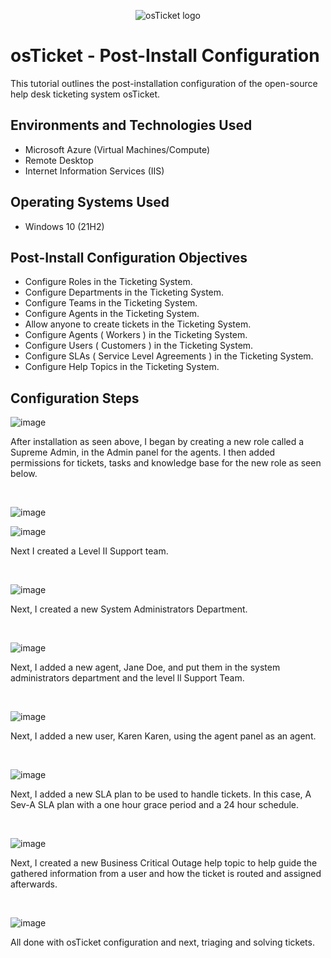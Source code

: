 <p align="center">
<img src="https://i.imgur.com/Clzj7Xs.png" alt="osTicket logo"/>
</p>

<h1>osTicket - Post-Install Configuration</h1>
This tutorial outlines the post-installation configuration of the open-source help desk ticketing system osTicket.<br />

<h2>Environments and Technologies Used</h2>

- Microsoft Azure (Virtual Machines/Compute)
- Remote Desktop
- Internet Information Services (IIS)

<h2>Operating Systems Used</h2>

- Windows 10 (21H2)

<h2>Post-Install Configuration Objectives</h2>

- Configure Roles in the Ticketing System.
- Configure Departments in the Ticketing System.
- Configure Teams in the Ticketing System.
- Configure Agents in the Ticketing System.
- Allow anyone to create tickets in the Ticketing System.
- Configure Agents ( Workers ) in the Ticketing System.
- Configure Users ( Customers ) in the Ticketing System.
- Configure SLAs ( Service Level Agreements ) in the Ticketing System.
- Configure Help Topics in the Ticketing System.

<h2>Configuration Steps</h2>

<p>
  
![image](https://github.com/teeckay/post-install-config/assets/64244011/29cd8526-595b-4254-9388-c6f3632f7981)

</p>
<p>
After installation as seen above, I began by creating a new role called a Supreme Admin, in the Admin panel for the agents. I then added permissions for tickets, tasks and knowledge base for the new role as seen below. 
</p>
<br />

<p>
  
![image](https://github.com/teeckay/post-install-config/assets/64244011/11626e5f-9891-47ee-809d-65732082860d)

![image](https://github.com/teeckay/post-install-config/assets/64244011/e59963bf-dbd5-4c23-9fff-50819e89b069)



</p>
<p>
Next I created a Level II Support team.

</p>
<br />

<p>

![image](https://github.com/teeckay/post-install-config/assets/64244011/3ec3a116-0f7f-4aa8-8fad-32d556cf44e2)
  
</p>
<p>
Next, I created a new System Administrators Department.
</p>
<br />
<p>
  
![image](https://github.com/teeckay/post-install-config/assets/64244011/acd20a00-d716-4531-bd3d-32a7ee8dc1d5)

</p>

<p>
Next, I added a new agent, Jane Doe, and put them in the system administrators department and the level ll Support Team. 
</p>
<br />

<p>
  
![image](https://github.com/teeckay/post-install-config/assets/64244011/ffae04cf-ea08-49fe-b183-e1f4732b1dd1)

</p>

<p>
 Next, I added a new user, Karen Karen, using the agent panel as an agent.

</p>
<br />

<p>

![image](https://github.com/teeckay/post-install-config/assets/64244011/e7a92a52-4b14-4e26-990f-bd334879fac8)


</p>

<p>
Next, I added a new SLA plan to be used to handle tickets. In this case, A Sev-A SLA plan with a one hour grace period and a 24 hour schedule.
</p>
<br />

<p>

![image](https://github.com/teeckay/post-install-config/assets/64244011/417c0126-851b-422c-a745-ea53faf4925b)


</p>
<p>
Next, I created a new Business Critical Outage help topic to help guide the gathered information from a user and how the ticket is routed and assigned afterwards.
</p>
<br />

<p>

![image](https://github.com/teeckay/post-install-config/assets/64244011/42e734a9-7481-430d-96e8-a1e5a7c4d632)


</p>

<p>
All done with osTicket configuration and next, triaging and solving tickets.
</p>
<br />
